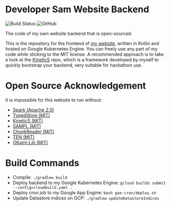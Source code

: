 # Developer Sam Website Backend

![Build Status](https://firebasestorage.googleapis.com/v0/b/dev-sam.appspot.com/o/badges-4-cloud-build%2Fb%2Fgithub-samchou19815-dev-sam-backend-master.svg?alt=media)
![GitHub](https://img.shields.io/github/license/SamChou19815/dev-sam-frontend.svg)

The code of my own website backend that is open-sourced.

This is the repository for the frontend of [my website](https://developersam.com), written in 
Kotlin and hosted on Google Kubernetes Engine. You can freely use any part of my code while sticking
to the MIT license. A recommended approach is to take a look at the 
[KineticS](https://github.com/SamChou19815/kinetics) repo, which is a framework developed by 
myself to quickly bootstrap your backend, very suitable for hackathon use.

# Open Source Acknowledgement

It is impossible for this website to run without:

- [Spark (Apache 2.0)](https://github.com/perwendel/spark)
- [TypedStore (MIT)](https://github.com/SamChou19815/typed-store)
- [KineticS (MIT)](https://github.com/SamChou19815/kinetics)
- [SAMPL (MIT)](https://github.com/SamChou19815/sampl)
- [ChunkReader (MIT)](https://github.com/SamChou19815/chunk-reader)
- [TEN (MIT)](https://github.com/SamChou19815/ten)
- [OKaml-Lib (MIT)](https://github.com/SamChou19815/okaml-lib)

# Build Commands

- Compile: `./gradlew build`
- Deploy backend to my Google Kubernetes Engine: `gcloud builds submit --config=cloudbuild.yaml .`
- Deploy cron job to my Google App Engine: `bash gae-cron/deploy.sh`
- Update Datastore indices on GCP: `./gradlew updateDatastoreIndices`
